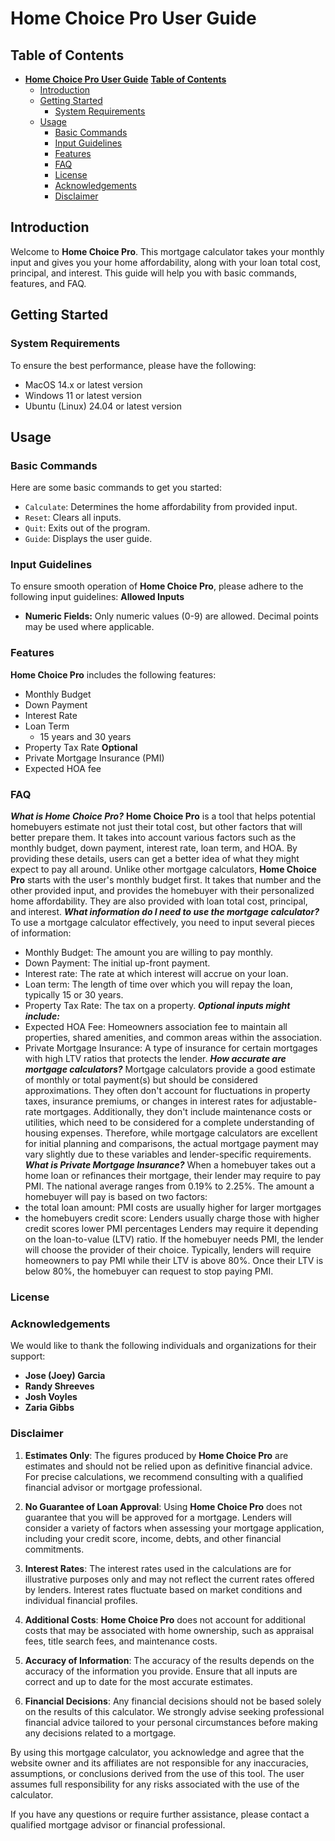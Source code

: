# **Home Choice Pro User Guide**

## **Table of Contents**
- [**Home Choice Pro User Guide**](#home-choice-pro-user-guide)
    [**Table of Contents**](#table-of-contents)
  - [Introduction](#introduction)
  - [Getting Started](#getting-started)
    - [System Requirements](#system-requirements)
  - [Usage](#usage)
    - [Basic Commands](#basic-commands)
    - [Input Guidelines](#input-guidelines)
    - [Features](#features)
    - [FAQ](#faq)
    - [License](#license)
    - [Acknowledgements](#acknowledgements)
    - [Disclaimer](#disclaimer)

## Introduction
Welcome to **Home Choice Pro**. This mortgage calculator takes your monthly input and gives you your home affordability, along with your loan total cost, principal, and interest. This guide will help you with basic commands, features, and FAQ.

## Getting Started

### System Requirements
To ensure the best performance, please have the following:
- MacOS 14.x or latest version
- Windows 11 or latest version
- Ubuntu (Linux) 24.04 or latest version

## Usage

### Basic Commands
Here are some basic commands to get you started:

- `Calculate`: Determines the home affordability   from provided input.
- `Reset`: Clears all inputs.
- `Quit`: Exits out of the program.
- `Guide`: Displays the user guide.

### Input Guidelines
To ensure smooth operation of **Home Choice Pro**, please adhere to the following input guidelines:
**Allowed Inputs**
- **Numeric Fields:** Only numeric values (0-9) are allowed. Decimal points may be used where applicable.

### Features
**Home Choice Pro** includes the following features:
- Monthly Budget
- Down Payment
- Interest Rate
- Loan Term
  - 15 years and 30 years
- Property Tax Rate
**Optional**
- Private Mortgage Insurance (PMI) 
- Expected HOA fee 

### FAQ
***What is **Home Choice Pro**?***
**Home Choice Pro** is a tool that helps potential homebuyers estimate not just their total cost, but other factors that will better prepare them. It takes into account various factors such as the monthly budget, down payment, interest rate, loan term, and HOA. By providing these details, users can get a better idea of what they might expect to pay all around. Unlike other mortgage calculators, **Home Choice Pro** starts with the user's monthly budget first. It takes that number and the other provided input, and provides the homebuyer with their personalized home affordability. They are also provided with loan total cost, principal, and interest.
***What information do I need to use the mortgage calculator?***
To use a mortgage calculator effectively, you need to input several pieces of information:
  - Monthly Budget: The amount you are willing to pay monthly.
  - Down Payment: The initial up-front payment.
  - Interest rate: The rate at which interest will accrue on your loan.
  - Loan term: The length of time over which you will repay the loan, typically 15 or 30 years.
  - Property Tax Rate: The tax on a property.
  ***Optional inputs might include:***
  - Expected HOA Fee: Homeowners association fee to maintain all properties, shared amenities, and common areas within the association.
  - Private Mortgage Insurance: A type of insurance for certain mortgages with high LTV ratios that protects the lender.
***How accurate are mortgage calculators?***
Mortgage calculators provide a good estimate of monthly or total payment(s) but should be considered approximations. They often don't account for fluctuations in property taxes, insurance premiums, or changes in interest rates for adjustable-rate mortgages. Additionally, they don't include maintenance costs or utilities, which need to be considered for a complete understanding of housing expenses. Therefore, while mortgage calculators are excellent for initial planning and comparisons, the actual mortgage payment may vary slightly due to these variables and lender-specific requirements.
***What is Private Mortgage Insurance?***
When a homebuyer takes out a home loan or refinances their mortgage, their lender may require to pay PMI. The national average ranges from 0.19% to 2.25%. The amount a homebuyer will pay is based on two factors: 
- the total loan amount: PMI costs are usually higher for larger mortgages
- the homebuyers credit score: Lenders usually charge those with higher credit scores lower PMI percentages
Lenders may require it depending on the loan-to-value (LTV) ratio. If the homebuyer needs PMI, the lender will choose the provider of their choice. Typically, lenders will require homeowners to pay PMI while their LTV is above 80%. Once their LTV is below 80%, the homebuyer can request to stop paying PMI.

### License

### Acknowledgements
We would like to thank the following individuals and organizations for their support:
- **Jose (Joey) Garcia**
- **Randy Shreeves**
- **Josh Voyles**
- **Zaria Gibbs**

### Disclaimer  
1. **Estimates Only**: The figures produced by **Home Choice Pro** are estimates and should not be relied upon as definitive financial advice. For precise calculations, we recommend consulting with a qualified financial advisor or mortgage professional.

2. **No Guarantee of Loan Approval**: Using **Home Choice Pro** does not guarantee that you will be approved for a mortgage. Lenders will consider a variety of factors when assessing your mortgage application, including your credit score, income, debts, and other financial commitments.

3. **Interest Rates**: The interest rates used in the calculations are for illustrative purposes only and may not reflect the current rates offered by lenders. Interest rates fluctuate based on market conditions and individual financial profiles.

4. **Additional Costs**: **Home Choice Pro** does not account for additional costs that may be associated with home ownership, such as appraisal fees, title search fees, and maintenance costs.

5. **Accuracy of Information**: The accuracy of the results depends on the accuracy of the information you provide. Ensure that all inputs are correct and up to date for the most accurate estimates.

6. **Financial Decisions**: Any financial decisions should not be based solely on the results of this calculator. We strongly advise seeking professional financial advice tailored to your personal circumstances before making any decisions related to a mortgage.

By using this mortgage calculator, you acknowledge and agree that the website owner and its affiliates are not responsible for any inaccuracies, assumptions, or conclusions derived from the use of this tool. The user assumes full responsibility for any risks associated with the use of the calculator.

If you have any questions or require further assistance, please contact a qualified mortgage advisor or financial professional. 